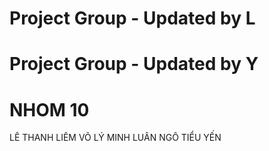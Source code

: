 # Project Group - Updated by L
# Project Group - Updated by Y

# NHOM 10
LÊ THANH LIÊM
VÕ LÝ MINH LUÂN
NGÔ TIỂU YẾN


